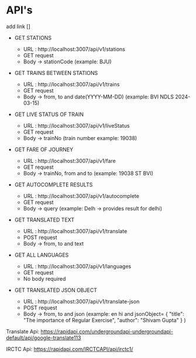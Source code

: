 # API's


add link
[]

- GET STATIONS

  - URL : http://localhost:3007/api/v1/stations
  - GET request
  - Body -> stationCode (example: BJU)

- GET TRAINS BETWEEN STATIONS

  - URL : http://localhost:3007/api/v1/trains
  - GET request
  - Body -> from, to and date(YYYY-MM-DD) (example: BVI NDLS 2024-03-15)

- GET LIVE STATUS OF TRAIN

  - URL : http://localhost:3007/api/v1/liveStatus
  - GET request
  - Body -> trainNo (train number example: 19038)

- GET FARE OF JOURNEY
  - URL : http://localhost:3007/api/v1/fare
  - GET request
  - Body -> trainNo, from and to (example: 19038 ST BVI)

- GET AUTOCOMPLETE RESULTS
    - URL : http://localhost:3007/api/v1/autocomplete
    - GET request
    - Body -> query (example: Delh -> provides result for delhi)

- GET TRANSLATED TEXT
    - URL : http://localhost:3007/api/v1/translate
    - POST request
    - Body -> from, to and text

- GET ALL LANGUAGES
    - URL : http://localhost:3007/api/v1/languages
    - GET request
    - No body required

- GET TRANSLATED JSON OBJECT 
    - URL : http://localhost:3007/api/v1/translate-json
    - POST request
    - Body -> from, to and json (example: en hi and jsonObject= { 
                                      "title": "The importance of Regular Exercise",
                                      "author": "Shivam Gupta"
                                  }
                                )

Translate Api: https://rapidapi.com/undergroundapi-undergroundapi-default/api/google-translate113

IRCTC Api: https://rapidapi.com/IRCTCAPI/api/irctc1/
